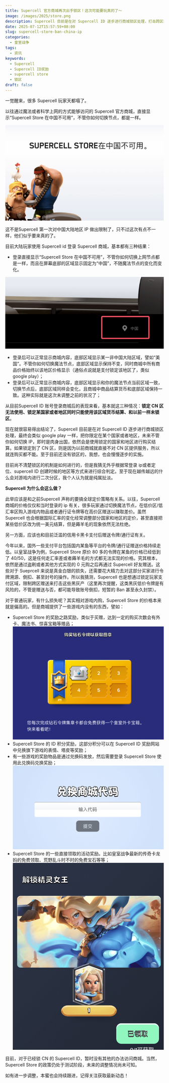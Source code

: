 ```yaml
---
title: Supercell 官方商城再次出手锁区！这次可能要玩真的了～
image: /images/2025/store.png
description: Supercell 目前是在对 Supercell ID 逐步进行商城锁区处理，打击跨区购买以及其他黑灰产问题。
date: 2025-07-12T15:57:59+08:00
slug: supercell-store-ban-china-ip
categories:
  - 皇室战争
tags:
  - 资讯
keywords:
  - Supercell
  - Supercell ID奖励
  - supercell store
  - 锁区
draft: false
---
```

 一觉醒来，很多 Supercell 玩家天都塌了。

以往通过魔法或者科学上网的方式能够访问的 Supercell 官方商城，直接显示“Supercell Store 在中国不可用”，不管你如何切换节点，都是一样。

![](index-1752307217028.png)

这不是Supercell 第一次对中国大陆地区 IP 做出限制了，只不过这次有点不一样，他们似乎要来真的了。

目前大陆玩家使用 Supercell id 登录 Supercell 商城，基本都有三种结果：
- 登录直接显示“Supercell Store 在中国不可用”，不管你如何切换上网节点都是一样，而且在屏幕底部的区域显示固定为“中国”，不随魔法节点的变化而变化。

![](index-1752307422783.png)

- 登录后可以正常显示商城内容，底部区域显示某一非中国大陆区域，譬如“美国”。不管你如何切换魔法节点，底部区域显示保持不变，同时商城中所有商品价格始终以该地区价格显示（通俗点说就是支付锁定该地区了，类似 google play）；
- 登录后可以正常显示商城内容，底部区域显示和你的魔法节点当前区域一致，切换节点后，底部区域同样会变化，且商城中商品结算货币和底部区域保持一致。这种实际就是这次未调整之前的状况了；

从目前Supercell ID 账号登录商城后的表现来看，基本就这三种情况：**锁定 CN 区无法使用、锁定某国家或者地区同时只能使用该区域货币结算、和以前一样未锁区**。

现在就很容易得出结论了，Supercell 目前是在对 Supercell ID 逐步进行商城锁区处理，最终会类似 google play 一样，把你限定在某个国家或者地区，未来不管你如何切换 IP，即时是肉身出国，依然会是使用锁定的国家和地区进行购买结算。如果锁定到了 CN 区，则是因为以前商城就直接不对 CN 区提供服务，所以就连购买都不能。至于目前还没有锁区的，我想，也会慢慢逐步的实施。

目前尚不清楚锁区的机制是如何进行的，但是我猜无外乎根据常登录 ip或者定位、supercell ID 创建时候的地区等方式来进行综合判定。至于现在越传越远的什么会对游戏内进行二次分区，我个人认为就是纯属扯淡。

**Supercell 为什么会这么做？**

此举应该是和之前Supercell 声称的要搞全球定价策略有关系。以往，Supercell 商城的价格仅仅和当时登录的 ip 有关，很多玩家通过切换魔法节点，在低价区/低汇率区购入游戏内物品或者通行证令牌等在高价区赠送以赚取差价。虽然 Supercell 也会根据国际汇率的变化经常调整部分国家和地区的定价，甚至直接把某些低价区改为统一美元结算，但是薅羊毛的现象依然无法杜绝。

另一方面，应该也和目前泛滥的信用卡黑卡支付后赠送令牌/通行证有关。

今年以来，国外一些支付平台包括国内某鱼等平台的令牌/通行证赠送价格持续走低。以皇室战争为例，Supercell Store 原价 80 多的令牌在某鱼的价格已经低到了 40/50，这是任何走汇率差或者薅羊毛的方式都无法实现的价格。究其根本，依然是通过盗刷或者其他方式实现的 0 元购之后再通过 Supercell 好友赠送。这些对于 Sueprcell 来说是真金白银的损失，还需要花大精力去对这部分买家进行令牌溯源、倒扣、甚至封号的操作。所以我猜测，Supercell 也是想通过锁定玩家支付区域，限制跨区赠送来打击这些黑灰产（这里再次提醒，这类黑灰低价令牌是有风险的，不管是赠送与否，都可能导致账号倒扣，短暂的 Ban 甚至永久封禁）。

对于普通玩家，有什么损失呢？其实相对游戏内购，Supercell Store 的价格本来就是偏高的。但是商城提供了一些游戏内没有的东西，譬如：
- Supercell Store 的奖励之路奖励，类似于买赠，达到一定的购买次数会有外卡、魔法书、惊喜宝箱等赠品；
![](index-1752309354402.png)
- Supercell Store 的 ID 积分奖励，这部分积分可以在 Supercell ID 奖励网站中兑换旗下游戏的表情、塔皮等奖励；
- 有一些游戏的奖励物品是通过兑换码发放，然后需要登录 Supercell Store 使用此兑换码兑换奖励；
![](index-1752309362772.png)
- Supercell Store 的一些直接领取的活动奖励。比如皇室战争最新的传奇卡龙妈的免费领取、荒野乱斗时不时的免费宝石等等；
![](index-1752309375468.png)

目前，对于已经锁 CN 的 Supercell ID，暂时没有其他的办法访问商城。当然，Supercell Store 的政策仍处于测试阶段，未来的调整情况尚未可知。

如有进一步调整，本蜜也会持续跟进，记得关注获取最新动态！